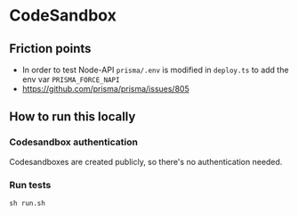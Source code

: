 # CodeSandbox

## Friction points

- In order to test Node-API `prisma/.env` is modified in `deploy.ts` to add the env var `PRISMA_FORCE_NAPI`
- https://github.com/prisma/prisma/issues/805

## How to run this locally

### Codesandbox authentication

Codesandboxes are created publicly, so there's no authentication needed.

### Run tests

```shell script
sh run.sh
```
